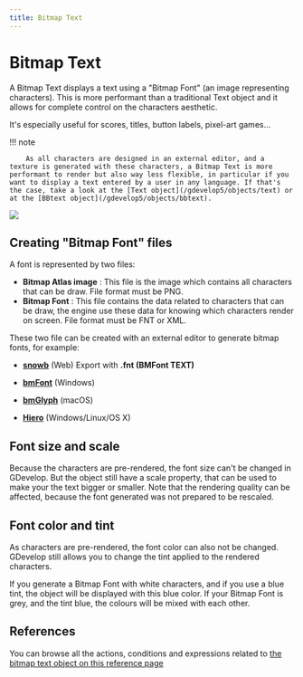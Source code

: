 ```yaml
---
title: Bitmap Text
---
```

# Bitmap Text

A Bitmap Text displays a text using a "Bitmap Font" (an image representing characters). This is more performant than a traditional Text object and it allows for complete control on the characters aesthetic.

It's especially useful for scores, titles, button labels, pixel-art games...

!!! note

        As all characters are designed in an external editor, and a texture is generated with these characters, a Bitmap Text is more performant to render but also way less flexible, in particular if you want to display a text entered by a user in any language. If that's the case, take a look at the [Text object](/gdevelop5/objects/text) or at the [BBtext object](/gdevelop5/objects/bbtext).


![](/gdevelop5/objects/bitmap_text/pasted/20210510-003631.png)

## Creating "Bitmap Font" files

A font is represented by two files:

- **Bitmap Atlas image** : This file is the image which contains all characters that can be draw. File format must be PNG.
- **Bitmap Font** : This file contains the data related to characters that can be draw, the engine use these data for knowing which characters render on screen. File format must be FNT or XML.

These two file can be created with an external editor to generate bitmap fonts, for example:

* **[snowb](https://snowb.org/)** (Web) Export with  **.fnt (BMFont TEXT)**

* **[bmFont](https://www.angelcode.com/products/bmfont/)** (Windows)
* **[bmGlyph](https://www.bmglyph.com/)** (macOS)

* **[Hiero](https://github.com/libgdx/libgdx/wiki/Hiero)** (Windows/Linux/OS X)

## Font size and scale

Because the characters are pre-rendered, the font size can't be changed in GDevelop. But the object still have a scale property, that can be used to make your the text bigger or smaller. Note that the rendering quality can be affected, because the font generated was not prepared to be rescaled.

## Font color and tint

As characters are pre-rendered, the font color can also not be changed. GDevelop still allows you to change the tint applied to the rendered characters.

If you generate a Bitmap Font with white characters, and if you use a blue tint, the object will be displayed with this blue color. If your Bitmap Font is grey, and the tint blue, the colours will be mixed with each other.

## References

You can browse all the actions, conditions and expressions related to [the bitmap text object on this reference page](/gdevelop5/all-features/bitmap-text/reference/)
